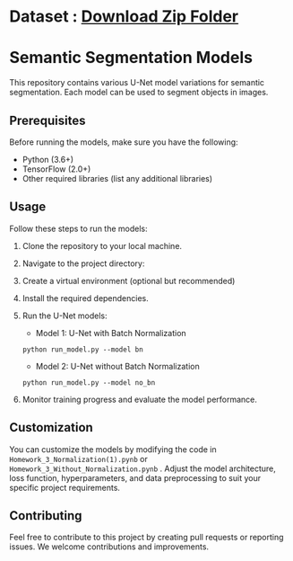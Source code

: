 # Dataset : [Download Zip Folder](https://1drv.ms/u/s!AprPvJsuY4ejlR4b6WjjPBtSsn0t?e=JsczOF)

# Semantic Segmentation Models

This repository contains various U-Net model variations for semantic segmentation. Each model can be used to segment objects in images.

## Prerequisites

Before running the models, make sure you have the following:

- Python (3.6+)
- TensorFlow (2.0+)
- Other required libraries (list any additional libraries)

## Usage

Follow these steps to run the models:

1. Clone the repository to your local machine.

2. Navigate to the project directory:

3. Create a virtual environment (optional but recommended)

4. Install the required dependencies.

5. Run the U-Net models:

    - Model 1: U-Net with Batch Normalization
    
    ```
    python run_model.py --model bn
    ```

    - Model 2: U-Net without Batch Normalization

    ```
    python run_model.py --model no_bn
    ```

6. Monitor training progress and evaluate the model performance.

## Customization

You can customize the models by modifying the code in `Homework_3_Normalization(1).pynb` or `Homework_3_Without_Normalization.pynb` . Adjust the model architecture, loss function, hyperparameters, and data preprocessing to suit your specific project requirements.

## Contributing

Feel free to contribute to this project by creating pull requests or reporting issues. We welcome contributions and improvements.







